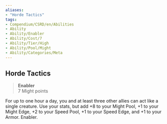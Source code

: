 ```yaml
---
aliases:
- "Horde Tactics"
tags:
- Compendium/CSRD/en/Abilities
- Ability
- Ability/Enabler
- Ability/Cost/7
- Ability/Tier/High
- Ability/Pool/Might
- Ability/Categories/Meta
---
```


  
## Horde Tactics  
>**Enabler**  
>7 Might points
  
For up to one hour a day, you and at least three other allies can act like a single creature. Use your stats, but add +8 to your Might Pool, +1 to your Might Edge, +2 to your Speed Pool, +1 to your Speed Edge, and +1 to your Armor. Enabler.